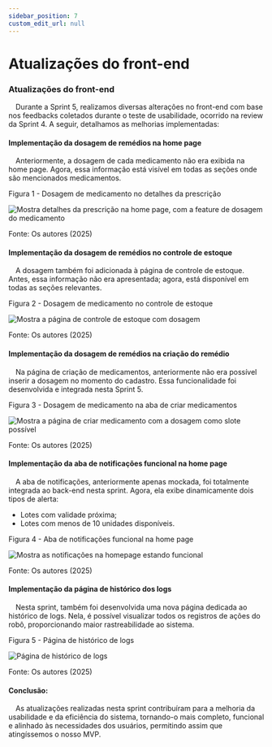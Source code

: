 ```yaml
---
sidebar_position: 7
custom_edit_url: null
---
```


# Atualizações do front-end

### Atualizações do front-end

&emsp;Durante a Sprint 5, realizamos diversas alterações no front-end com base nos feedbacks coletados durante o teste de usabilidade, ocorrido na review da Sprint 4. A seguir, detalhamos as melhorias implementadas:

#### Implementação da dosagem de remédios na home page
&emsp;Anteriormente, a dosagem de cada medicamento não era exibida na home page. Agora, essa informação está visível em todas as seções onde são mencionados medicamentos.

<p style={{textAlign: 'center'}}>Figura 1 - Dosagem de medicamento no detalhes da prescrição</p>

<div style={{margin: 25}}>
    <div style={{textAlign: 'center'}}>
        <img src={require("../../../../media/mostrar_dosagem_sprint5.png").default} style={{width: 600}} alt="Mostra detalhes da prescrição na home page, com a feature de dosagem do medicamento" />
        <br />
    </div>
</div>

<p style={{textAlign: 'center'}}>Fonte: Os autores (2025)</p>

#### Implementação da dosagem de remédios no controle de estoque
&emsp;A dosagem também foi adicionada à página de controle de estoque. Antes, essa informação não era apresentada; agora, está disponível em todas as seções relevantes.

<p style={{textAlign: 'center'}}>Figura 2 - Dosagem de medicamento no controle de estoque</p>

<div style={{margin: 25}}>
    <div style={{textAlign: 'center'}}>
        <img src={require("../../../../media/dosagem_em_estoque_geral.png").default} style={{width: 800}} alt="Mostra a página de controle de estoque com dosagem" />
        <br />
    </div>
</div>

<p style={{textAlign: 'center'}}>Fonte: Os autores (2025)</p>


#### Implementação da dosagem de remédios na criação do remédio
&emsp;Na página de criação de medicamentos, anteriormente não era possível inserir a dosagem no momento do cadastro. Essa funcionalidade foi desenvolvida e integrada nesta Sprint 5.

<p style={{textAlign: 'center'}}>Figura 3 - Dosagem de medicamento na aba de criar medicamentos</p>

<div style={{margin: 25}}>
    <div style={{textAlign: 'center'}}>
        <img src={require("../../../../media/dosagem_em_criar_medicamento.png").default} style={{width: 800}} alt="Mostra a página de criar medicamento com a dosagem como slote possível" />
        <br />
    </div>
</div>

<p style={{textAlign: 'center'}}>Fonte: Os autores (2025)</p>

#### Implementação da aba de notificações funcional na home page
&emsp;A aba de notificações, anteriormente apenas mockada, foi totalmente integrada ao back-end nesta sprint. Agora, ela exibe dinamicamente dois tipos de alerta:
 - Lotes com validade próxima;
 - Lotes com menos de 10 unidades disponíveis.

<p style={{textAlign: 'center'}}>Figura 4 - Aba de notificações funcional na home page</p>

<div style={{margin: 25}}>
    <div style={{textAlign: 'center'}}>
        <img src={require("../../../../media/notificacoes_sprint5.png").default} style={{width: 400}} alt="Mostra as notificações na homepage estando funcional" />
        <br />
    </div>
</div>

<p style={{textAlign: 'center'}}>Fonte: Os autores (2025)</p>

#### Implementação da página de histórico dos logs
&emsp;Nesta sprint, também foi desenvolvida uma nova página dedicada ao histórico de logs. Nela, é possível visualizar todos os registros de ações do robô, proporcionando maior rastreabilidade ao sistema.

<p style={{textAlign: 'center'}}>Figura 5 - Página de histórico de logs</p>

<div style={{margin: 25}}>
    <div style={{textAlign: 'center'}}>
        <img src={require("../../../../media/historico_logs.png").default} style={{width: 800}} alt="Página de histórico de logs" />
        <br />
    </div>
</div>

<p style={{textAlign: 'center'}}>Fonte: Os autores (2025)</p>

#### Conclusão:

&emsp;As atualizações realizadas nesta sprint contribuíram para a melhoria da usabilidade e da eficiência do sistema, tornando-o mais completo, funcional e alinhado às necessidades dos usuários, permitindo assim que atingíssemos o nosso MVP.